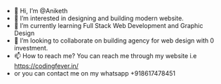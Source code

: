 - 👋 Hi, I’m @Aniketh
- 👀 I’m interested in designing and building modern website.
- 🌱 I’m currently learning Full Stack Web Development and Graphic Design
- 💞️ I’m looking to collaborate on building agency for web design with 0 investment.
- 📫 How to reach me? You can reach me through my website i.e https://codingfever.in/
- or you can contact me on my whatsapp +918617478451

<!---
Anikethoo/Anikethoo is a ✨ special ✨ repository because its `README.md` (this file) appears on your GitHub profile.
You can click the Preview link to take a look at your changes.
--->
